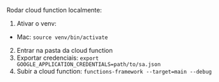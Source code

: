 Rodar cloud function localmente:

1. Ativar o venv:
- Mac: `source venv/bin/activate`
2. Entrar na pasta da cloud function 
3. Exportar credenciais: `export GOOGLE_APPLICATION_CREDENTIALS=path/to/sa.json`
4. Subir a cloud function: `functions-framework --target=main --debug`
